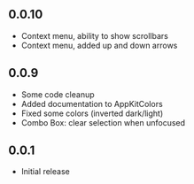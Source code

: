 ## 0.0.10

 * Context menu, ability to show scrollbars
 * Context menu, added up and down arrows

## 0.0.9

 * Some code cleanup
 * Added documentation to AppKitColors
 * Fixed some colors (inverted dark/light)
 * Combo Box: clear selection when unfocused

## 0.0.1

* Initial release

